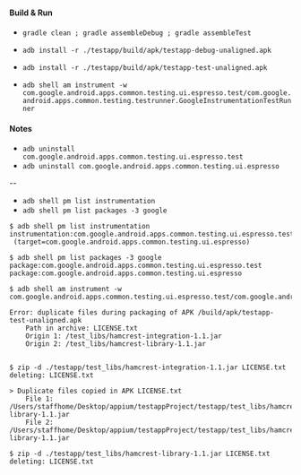 #### Build & Run

- `gradle clean ; gradle assembleDebug ; gradle assembleTest`

- `adb install -r ./testapp/build/apk/testapp-debug-unaligned.apk`
- `adb install -r ./testapp/build/apk/testapp-test-unaligned.apk`
- `adb shell am instrument -w com.google.android.apps.common.testing.ui.espresso.test/com.google.android.apps.common.testing.testrunner.GoogleInstrumentationTestRunner`

#### Notes

- `adb uninstall com.google.android.apps.common.testing.ui.espresso.test`
- `adb uninstall com.google.android.apps.common.testing.ui.espresso`

--

- `adb shell pm list instrumentation`
- `adb shell pm list packages -3 google`


```
$ adb shell pm list instrumentation
instrumentation:com.google.android.apps.common.testing.ui.espresso.test/com.google.android.apps.common.testing.testrunner.GoogleInstrumentationTestRunner
 (target=com.google.android.apps.common.testing.ui.espresso)

$ adb shell pm list packages -3 google
package:com.google.android.apps.common.testing.ui.espresso.test
package:com.google.android.apps.common.testing.ui.espresso

$ adb shell am instrument -w com.google.android.apps.common.testing.ui.espresso.test/com.google.android.apps.common.testing.testrunner.GoogleInstrumentationTestRunner
```

```
Error: duplicate files during packaging of APK /build/apk/testapp-test-unaligned.apk
	Path in archive: LICENSE.txt
	Origin 1: /test_libs/hamcrest-integration-1.1.jar
	Origin 2: /test_libs/hamcrest-library-1.1.jar


$ zip -d ./testapp/test_libs/hamcrest-integration-1.1.jar LICENSE.txt
deleting: LICENSE.txt

> Duplicate files copied in APK LICENSE.txt
  	File 1: /Users/staffhome/Desktop/appium/testappProject/testapp/test_libs/hamcrest-library-1.1.jar
  	File 2: /Users/staffhome/Desktop/appium/testappProject/testapp/test_libs/hamcrest-library-1.1.jar

$ zip -d ./testapp/test_libs/hamcrest-library-1.1.jar LICENSE.txt
deleting: LICENSE.txt
```
